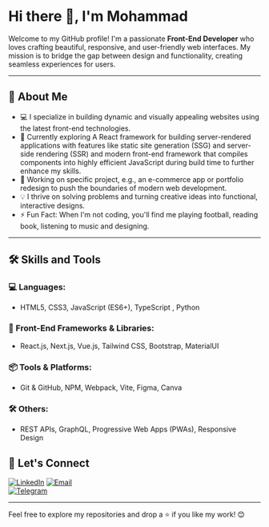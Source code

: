 # Hi there 👋, I'm Mohammad
Welcome to my GitHub profile! I'm a passionate **Front-End Developer** who loves crafting beautiful, responsive, and user-friendly web interfaces. My mission is to bridge the gap between design and functionality, creating seamless experiences for users.

---

## 🌟 About Me  
- 💻 I specialize in building dynamic and visually appealing websites using the latest front-end technologies.  
- 🌱 Currently exploring A React framework for building server-rendered applications with features like static site generation (SSG) and server-side rendering (SSR) and modern front-end framework that compiles components into highly efficient JavaScript during build time to further enhance my skills.  
- 🔭 Working on specific project, e.g., an e-commerce app or portfolio redesign to push the boundaries of modern web development.  
- 💡 I thrive on solving problems and turning creative ideas into functional, interactive designs.  
- ⚡ Fun Fact: When I'm not coding, you'll find me playing football, reading book, listening to music and designing.

---

## 🛠️ Skills and Tools  

### 💻 Languages:  
- HTML5, CSS3, JavaScript (ES6+), TypeScript , Python

### 🎨 Front-End Frameworks & Libraries:  
- React.js, Next.js, Vue.js, Tailwind CSS, Bootstrap, MaterialUI

### 📦 Tools & Platforms:  
- Git & GitHub, NPM, Webpack, Vite, Figma, Canva

### 🛠️ Others:  
- REST APIs, GraphQL, Progressive Web Apps (PWAs), Responsive Design  


## 🤝 Let's Connect  

[![LinkedIn](https://img.shields.io/badge/LinkedIn-blue?logo=linkedin&logoColor=white)]((https://www.linkedin.com/in/mohammad-mosavat-801723243/))
[![Email](https://img.shields.io/badge/Email-D14836?logo=gmail&logoColor=white)](mailto:42.octmst@gmail.com)  
[![Telegram](https://img.shields.io/badge/Telegram-2CA5E0?logo=telegram&logoColor=white)](https://t.me/Mohammad_Mosavat)  

---

Feel free to explore my repositories and drop a ⭐ if you like my work! 😊  

